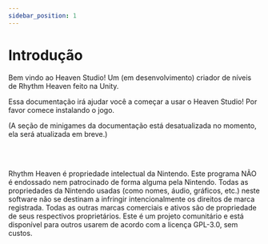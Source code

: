 ```yaml
---
sidebar_position: 1
---
```


# Introdução

Bem vindo ao Heaven Studio! Um (em desenvolvimento) criador de níveis de Rhythm Heaven feito na Unity.

Essa documentação irá ajudar você a começar a usar o Heaven Studio! Por favor comece instalando o jogo.

(A seção de minigames da documentação está desatualizada no momento, ela será atualizada em breve.)


<br></br>

Rhythm Heaven é propriedade intelectual da Nintendo. Este programa NÃO é endossado nem patrocinado de forma alguma pela Nintendo. Todas as propriedades da Nintendo usadas (como nomes, áudio, gráficos, etc.) neste software não se destinam a infringir intencionalmente os direitos de marca registrada. Todas as outras marcas comerciais e ativos são de propriedade de seus respectivos proprietários. Este é um projeto comunitário e está disponível para outros usarem de acordo com a licença GPL-3.0, sem custos.

